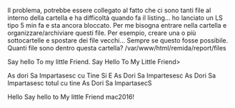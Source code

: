 Il problema, potrebbe essere collegato al fatto che ci sono tanti file al interno della cartella e ha difficoltà quando fa il listing…
ho lanciato un LS tipo 5 min fa e sta ancora bloccato.
Per me bisogna entrare nella cartella e organizzare/archiviare questi file. Per esempio, creare una o più sottocartelle e spostare dei file vecchi… Sempre se questo fosse possibile.
Quanti file sono dentro questa cartella?    /var/www/html/remida/report/files



Say hello To my little Friend. Say Hello To My Little Friend>

As dori Sa Impartasesc cu Tine Si E
As Dori Sa Impartesesc 
As Dori Sa Impartasesc totul cu tine 
As Dori Sa ImpartasecS

Hello Say hello to My little Friend mac2016!